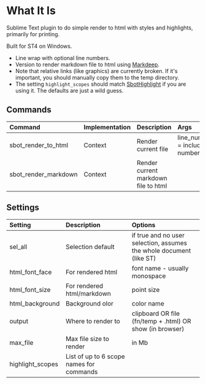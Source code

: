 # What It Is

Sublime Text plugin to do simple render to html with styles and highlights, primarily for printing.

Built for ST4 on Windows.

- Line wrap with optional line numbers.
- Version to render markdown file to html using [Markdeep](https://casual-effects.com/markdeep/).
- Note that relative links (like graphics) are currently broken. If it's important, you should manually copy them to the temp directory.
- The setting `highlight_scopes` should match [SbotHighlight](https://github.com/cepthomas/SbotHighlight) if you are using it. The defaults are just a wild guess.


## Commands

| Command                    | Implementation | Description                          | Args                                  |
| :--------                  | :-------       | :-------                             | :-----                                |
| sbot_render_to_html        | Context        | Render current file                  | line_numbers = include line numbers   |
| sbot_render_markdown       | Context        | Render current markdown file to html |                                       |

## Settings

| Setting              | Description                              | Options                                                               |
| :--------            | :-------                                 | :------                                                               |
| sel_all              | Selection default                        | if true and no user selection, assumes the whole document (like ST)   |
| html_font_face       | For rendered html                        | font name - usually monospace                                         |
| html_font_size       | For rendered html/markdown               | point size                                                            |
| html_background      | Background olor                          | color name                                                            |
| output               | Where to render to                       | clipboard OR file (fn/temp + .html) OR show (in browser)              |
| max_file             | Max file size to render                  | in Mb                                                                 |
| highlight_scopes     | List of up to 6 scope names for commands |                                                                       |
